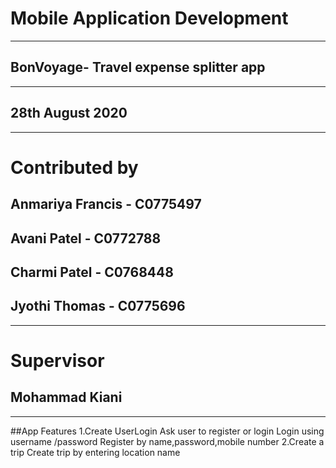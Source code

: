 #                             Mobile Application Development
___________________________________________________________________________
##                        BonVoyage- Travel expense splitter app
___________________________________________________________________________
##                                    28th August 2020
___________________________________________________________________________
#                                    Contributed by
##                                Anmariya Francis - C0775497 
##                                  Avani Patel - C0772788
##                                  Charmi Patel - C0768448
##                                  Jyothi Thomas - C0775696
______________________________________________________________________________
#                                         Supervisor
##                                       Mohammad Kiani
________________________________________________________________________________
##App Features
1.Create UserLogin
Ask user to register or login
Login using username /password
Register by name,password,mobile number
2.Create a trip
Create trip by entering location name
